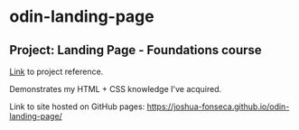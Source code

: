# odin-landing-page

## Project: Landing Page - Foundations course

[Link](https://www.theodinproject.com/lessons/foundations-landing-page) to project reference.

Demonstrates my HTML + CSS knowledge I've acquired.

Link to site hosted on GitHub pages: https://joshua-fonseca.github.io/odin-landing-page/
